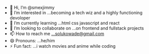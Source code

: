 - 👋 Hi, I’m @smexjimmy
- 👀 I’m interested in ...becoming a tech wiz and a highly functioning devoloper
- 🌱 I’m currently learning ...html css javascript and react
- 💞️ I’m looking to collaborate on ...on frontend and fullstack projects
- 📫 How to reach me ...solukowade@gmail.com
- 😄 Pronouns: ...he/him
- ⚡ Fun fact: ...i watch movies and anime while coding

<!---
smexjimmy/smexjimmy is a ✨ special ✨ repository because its `README.md` (this file) appears on your GitHub profile.
You can click the Preview link to take a look at your changes.
--->
